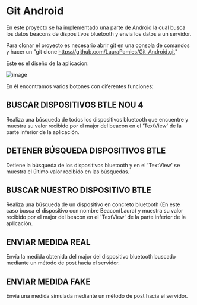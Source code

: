 # Git Android

En este proyecto se ha implementado una parte de Android la cual busca los datos beacons de dispositivos bluetooth y envia los datos a un servidor.

Para clonar el proyecto es necesario abrir git en una consola de comandos y hacer un "git clone https://github.com/LauraPamies/Git_Android.git"

Este es el diseño de la aplicacion:

![image](https://user-images.githubusercontent.com/73590648/195053796-df528325-c40f-42ff-a0b7-03d40458f437.png)

En él encontramos varios botones con diferentes funciones:

## BUSCAR DISPOSITIVOS BTLE NOU 4

Realiza una búsqueda de todos los dispositivos bluetooth que encuentre y muestra su valor recibido por el major del beacon en el 'TextView' de la parte inferior de la aplicación.

## DETENER BÚSQUEDA DISPOSITIVOS BTLE

Detiene la búsqueda de los dispositivos bluetooth y en el 'TextView' se muestra el último valor recibido en las búsquedas.

## BUSCAR NUESTRO DISPOSITIVO BTLE

Realiza una búsqueda de un dispositivo en concreto bluetooth (En este caso busca el dispositivo con nombre Beacon(Laura) y muestra su valor recibido por el major del beacon en el 'TextView' de la parte inferior de la aplicación.

## ENVIAR MEDIDA REAL

Envía la medida obtenida del major del dispositivo bluetooth buscado mediante un método de post hacia el servidor.

## ENVIAR MEDIDA FAKE

Envía una medida simulada mediante un método de post hacia el servidor.

